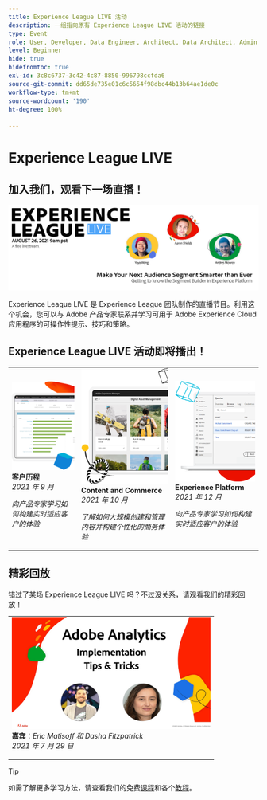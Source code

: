 ```yaml
---
title: Experience League LIVE 活动
description: 一组指向原有 Experience League LIVE 活动的链接
type: Event
role: User, Developer, Data Engineer, Architect, Data Architect, Admin, Leader
level: Beginner
hide: true
hidefromtoc: true
exl-id: 3c8c6737-3c42-4c87-8850-996798ccfda6
source-git-commit: dd65de735e01c6c5654f98dbc44b13b64ae1de0c
workflow-type: tm+mt
source-wordcount: '190'
ht-degree: 100%

---
```


# Experience League LIVE

## 加入我们，观看下一场直播！

<a href="https://www.youtube.com/watch?v=rogVKsTFbWk"><img alt="单击会将您定向到 Experience League LIVE 直播活动的 YouTube 大厅" src="assets/1440x492.png" /></a>

Experience League LIVE 是 Experience League 团队制作的直播节目。利用这个机会，您可以与 Adobe 产品专家联系并学习可用于 Adobe Experience Cloud 应用程序的可操作性提示、技巧和策略。


## Experience League LIVE 活动即将播出！

<table>
<tr>
  <td>
      <img alt="内容服务" src="./assets/journeys.png" />
     <div>
          <strong>客户历程</strong>
     </div>
     <div>
          <em>2021 年 9 月</em>
     </div>
    <p>
    <em>向产品专家学习如何构建实时适应客户的体验</em>
    <p>
  </td>
  <td>
      <img alt="内容服务" src="./assets/content.png" />
     <div>
          <strong>Content and Commerce</strong>
     <div>
          <em>2021 年 10 月</em>
     </div>
     </div>
    <p>
    <em>了解如何大规模创建和管理内容并构建个性化的商务体验</em>
    <p>
  </td>
  <td>
      <img alt="内容服务" src="./assets/platform.png" />
     <div>
          <strong>Experience Platform</strong>
     </div>
     <div>
          <em>2021 年 12 月</em>
     </div>    
    <p>
    <em>向产品专家学习如何构建实时适应客户的体验</em>
    <p>
  </td>
</tr>
</table>


## 精彩回放

错过了某场 Experience League LIVE 吗？不过没关系，请观看我们的精彩回放！

<table>
<tr>

<td>
    <a href="https://www.youtube.com/watch?v=lxOvLCzEGBI">
      <img height="225" width="400" alt="Experience League LIVE" src="assets/exl-live-after2.jpg" />
    </a>
     <div>
          <strong>嘉宾</strong>：<i>Eric Matisoff 和 Dasha Fitzpatrick</i>
     </div>
     <div>
          <em>2021 年 7 月 29 日</em>
     </div>    
    <p>
    <em></em>
    <p>
  </td>
</tr>
</table>

>[!TIP]
>
>如需了解更多学习方法，请查看我们的免费[课程](https://experienceleague.adobe.com/zh-hans#dashboard/learning)和各个[教程](https://experienceleague.adobe.com/docs/home-tutorials.html?lang=zh-Hans)。
